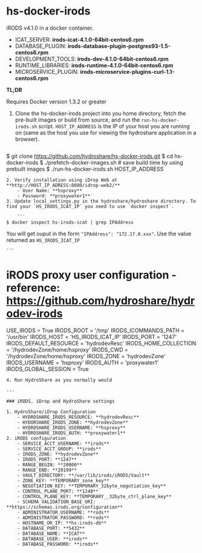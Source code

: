 # hs-docker-irods

iRODS v4.1.0 in a docker container.

- ICAT_SERVER: **irods-icat-4.1.0-64bit-centos6.rpm**
- DATABASE_PLUGIN: **irods-database-plugin-postgres93-1.5-centos6.rpm**
- DEVELOPMENT_TOOLS: **irods-dev-4.1.0-64bit-centos6.rpm**
- RUNTIME_LIBRARIES: **irods-runtime-4.1.0-64bit-centos6.rpm**
- MICROSERVICE_PLUGIN: **irods-microservice-plugins-curl-1.1-centos6.rpm**

**TL;DR**

Requires Docker version 1.3.2 or greater

1. Clone the hs-docker-irods project into you home directory, fetch the pre-built images or build from source, and run the `run-hs-docker-irods.sh` script. `HOST_IP_ADDRESS` is the IP of your host you are running on (same as the host you use for viewing the hydroshare application in a browser).

    ```
$ git clone https://github.com/hydroshare/hs-docker-irods.git
$ cd hs-docker-irods
$ ./prefetch-docker-images.sh         # save build time by using prebuilt images
$ ./run-hs-docker-irods.sh HOST_IP_ADDRESS
```
2. Verify installation using iDrop Web at **http://HOST_IP_ADRESS:8080/idrop-web2/**
    - User Name: **hsproxy**
    - Password: **proxywater1**
3. Update local_settings.py in the hydroshare/hydroshare directory. To find your `HS_IRODS_ICAT_IP` you need to use `docker inspect`.

    ```
$ docker inspect hs-irods-icat | grep IPAddress    
```
You will get ouput in the form `"IPAddress": "172.17.0.xxx"`. Use the value returned as `HS_IRODS_ICAT_IP`


    ```
# iRODS proxy user configuration - reference: https://github.com/hydroshare/hydrodev-irods
USE_IRODS = True
IRODS_ROOT = '/tmp'
IRODS_ICOMMANDS_PATH = '/usr/bin'
IRODS_HOST = 'HS_IRODS_ICAT_IP'
IRODS_PORT = '1247'
IRODS_DEFAULT_RESOURCE = 'hydrodevResc'
IRODS_HOME_COLLECTION = '/hydrodevZone/home/hsproxy'
IRODS_CWD = '/hydrodevZone/home/hsproxy'
IRODS_ZONE = 'hydrodevZone'
IRODS_USERNAME = 'hsproxy'
IRODS_AUTH = 'proxywater1'
IRODS_GLOBAL_SESSION = True
```
4. Run HydroShare as you normally would

---

### iRODS, iDrop and HydroShare settings

1. HydroShare/iDrop Configuration
    - HYDROSHARE_IRODS_RESOURCE: **hydrodevResc**
    - HYDORSHARE_IRODS_ZONE: **hydrodevZone**
    - HYDROSHARE_IRODS_USERNAME: **hsproxy**
    - HYDROSHARE_IRODS_AUTH: **proxywater1**
2. iRODS configuration
    - SERVICE_ACCT_USERNAME: **irods**
    - SERVICE_ACCT_GROUP: **irods**
    - IRODS_ZONE: **hydrodevZone**
    - IRODS_PORT: **1247**
    - RANGE_BEGIN: **20000**
    - RANGE_END: **20199**
    - VAULT_DIRECTORY: **/var/lib/irods/iRODS/Vault**
    - ZONE_KEY: **TEMPORARY_zone_key**
    - NEGOTIATION_KEY: **TEMPORARY_32byte_negotiation_key**
    - CONTROL_PLANE_PORT: **1248**
    - CONTROL_PLANE_KEY: **TEMPORARY__32byte_ctrl_plane_key**
    - SCHEMA_VALIDATION_BASE_URI: **https://schemas.irods.org/configuration**
    - ADMINISTRATOR_USERNAME: **rods**
    - ADMINISTRATOR_PASSWORD: **rods**
    - HOSTNAME_OR_IP: **hs-irods-db**
    - DATABASE_PORT: **5432**
    - DATABASE_NAME: **ICAT**
    - DATABASE_USER: **irods**
    - DATABASE_PASSWORD: **irods**
